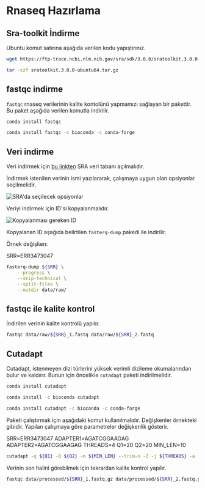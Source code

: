 
# Rnaseq Hazırlama

## Sra-toolkit İndirme

Ubuntu komut satırına aşağıda verilen kodu yapıştırınız. 

```bash
wget https://ftp-trace.ncbi.nlm.nih.gov/sra/sdk/3.0.0/sratoolkit.3.0.0-ubuntu64.tar.gz

tar -xzf sratoolkit.3.0.0-ubuntu64.tar.gz
```

## fastqc indirme 

`fastqc` rnaseq verilerinin kalite kontolünü yapmamızı sağlayan bir pakettir. Bu paket aşağıda verilen komutla indirilir. 

```bash
conda install fastqc

conda install fastqc -c bioconda -c conda-forge
```

## Veri indirme 

Veri indirmek için [bu linkten](https://www.ncbi.nlm.nih.gov/sra) SRA veri tabanı açılmalıdır. 

İndirmek istenilen verinin ismi yazılararak, çalışmaya uygun olan opsiyonlar seçilmelidir.  

![SRA'da seçilecek opsiyonlar](biyoinformatik/images/rnaseq_1.png)

Veriyi indirmek için ID'si kopyalanmalıdır.  

![Kopyalanması gereken ID](biyoinformatik/images/rnaseq_2.png)

Kopyalanan ID aşağıda belirtilen `fasterq-dump` pakedi ile indirilir. 

Örnek değişken:

SRR=ERR3473047

```bash
fasterq-dump ${SRR} \
    --progress \
    --skip-technical \
    --split-files \
    --outdir data/raw/ 

```

## fastqc ile kalite kontrol

İndirilen verinin kalite kontrolü yapılır.  

```bash
fastqc data/raw/${SRR}_1.fastq data/raw/${SRR}_2.fastq
```

## Cutadapt

Cutadapt, istenmeyen dizi türlerini yüksek verimli dizileme okumalarından bulur ve kaldırır. Bunun için öncelikle `cutadapt` paketi indirilmelidir.

```bash
conda install cutadapt

conda install -c bioconda cutadapt

conda install cutadapt -c bioconda -c conda-forge
```

Paketi çalıştırmak için aşağıdaki komut kullanılmalıdır. Değişkenler örnekteki gibidir. Yapılan çalışmaya göre parametreler değişkenlik gösterir. 

SRR=ERR3473047
ADAPTER1=AGATCGGAAGAG
ADAPTER2=AGATCGGAAGAG
THREADS=4
Q1=20
Q2=20
MIN_LEN=10

```bash
cutadapt -q ${Q1} -Q ${Q2} -m ${MIN_LEN} --trim-n -Z -j ${THREADS} -a  ${ADAPTER1} -A ${ADAPTER2} -o data/processed/${SRR}_1.fastq.gz -p data/processed/${SRR}_2.fastq.gz data/raw/${SRR}_1.fastq data/raw/${SRR}_2.fastq
```

Verinin son halini görebilmek için tekrardan kalite kontrol yapılır.

```bash
fastqc data/processed/${SRR}_1.fastq.gz data/processed/${SRR}_2.fastq.gz
```